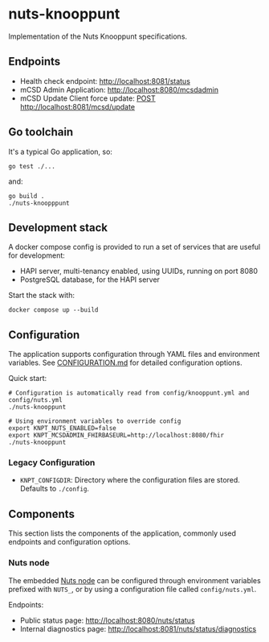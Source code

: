 # nuts-knooppunt

Implementation of the Nuts Knooppunt specifications.

## Endpoints

- Health check endpoint: [http://localhost:8081/status](http://localhost:8081/status)
- mCSD Admin Application: [http://localhost:8080/mcsdadmin](http://localhost:8080/mcsdadmin)
- mCSD Update Client force update: [POST http://localhost:8081/mcsd/update](http://localhost:8081/mcsd/update)

## Go toolchain

It's a typical Go application, so:

```shell
go test ./...
```

and:

```shell
go build .
./nuts-knoopppunt
```

## Development stack

A docker compose config is provided to run a set of services that are useful for development:

- HAPI server, multi-tenancy enabled, using UUIDs, running on port 8080
- PostgreSQL database, for the HAPI server

Start the stack with:

```shell
docker compose up --build
```

## Configuration

The application supports configuration through YAML files and environment variables. See [CONFIGURATION.md](CONFIGURATION.md) for detailed configuration options.

Quick start:

```shell
# Configuration is automatically read from config/knooppunt.yml and config/nuts.yml
./nuts-knooppunt

# Using environment variables to override config
export KNPT_NUTS_ENABLED=false
export KNPT_MCSDADMIN_FHIRBASEURL=http://localhost:8080/fhir
./nuts-knooppunt
```

### Legacy Configuration

- `KNPT_CONFIGDIR`: Directory where the configuration files are stored. Defaults to `./config`.

## Components

This section lists the components of the application, commonly used endpoints and configuration options.

### Nuts node
The embedded [Nuts node](https://github.com/nuts-foundation/nuts-node) can be configured through environment variables prefixed with `NUTS_`, or by using a configuration file called `config/nuts.yml`.

Endpoints:
- Public status page: [http://localhost:8080/nuts/status](http://localhost:8080/nuts/status)
- Internal diagnostics page: [http://localhost:8081/nuts/status/diagnostics](http://localhost:8081/nuts/status/diagnostics)
